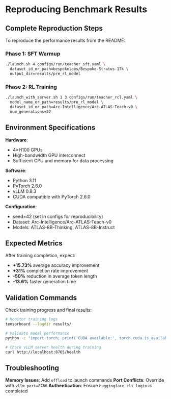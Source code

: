 
# Reproducing Benchmark Results

## Complete Reproduction Steps

To reproduce the performance results from the README:

### Phase 1: SFT Warmup

```bash
./launch.sh 4 configs/run/teacher_sft.yaml \
  dataset_id_or_path=bespokelabs/Bespoke-Stratos-17k \
  output_dir=results/pre_rl_model
```

### Phase 2: RL Training

```bash
./launch_with_server.sh 1 3 configs/run/teacher_rcl.yaml \
  model_name_or_path=results/pre_rl_model \
  dataset_id_or_path=Arc-Intelligence/Arc-ATLAS-Teach-v0 \
  num_generations=32
```

## Environment Specifications

**Hardware**:
- 4×H100 GPUs
- High-bandwidth GPU interconnect
- Sufficient CPU and memory for data processing

**Software**:
- Python 3.11
- PyTorch 2.6.0
- vLLM 0.8.3
- CUDA compatible with PyTorch 2.6.0

**Configuration**:
- seed=42 (set in configs for reproducibility)
- Dataset: Arc-Intelligence/Arc-ATLAS-Teach-v0
- Models: ATLAS-8B-Thinking, ATLAS-8B-Instruct

## Expected Metrics

After training completion, expect:
- **+15.73%** average accuracy improvement
- **+31%** completion rate improvement  
- **-50%** reduction in average token length
- **-13.6%** faster generation time

## Validation Commands

Check training progress and final results:

```bash
# Monitor training logs
tensorboard --logdir results/

# Validate model performance
python -c "import torch; print('CUDA available:', torch.cuda.is_available())"

# Check vLLM server health during training
curl http://localhost:8765/health
```

## Troubleshooting

**Memory Issues**: Add `offload` to launch commands
**Port Conflicts**: Override with `vllm_port=8766`
**Authentication**: Ensure `huggingface-cli login` is completed

